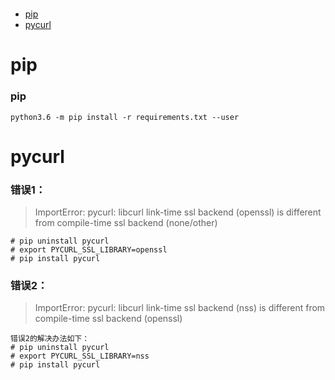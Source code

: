 # 

* [pip](#pip)
* [pycurl](#pycurl)

# pip
### pip
```
python3.6 -m pip install -r requirements.txt --user
```

# pycurl
### 错误1：
> ImportError: pycurl: libcurl link-time ssl backend (openssl) is different from compile-time ssl backend (none/other)
```
# pip uninstall pycurl
# export PYCURL_SSL_LIBRARY=openssl
# pip install pycurl
```

### 错误2：
> ImportError: pycurl: libcurl link-time ssl backend (nss) is different from compile-time ssl backend (openssl)
```
错误2的解决办法如下：
# pip uninstall pycurl
# export PYCURL_SSL_LIBRARY=nss
# pip install pycurl
```
